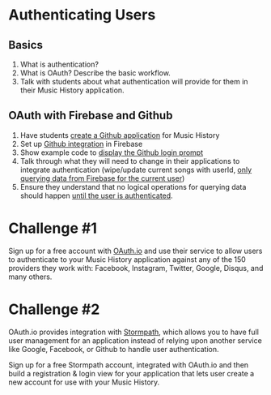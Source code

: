 # Authenticating Users

## Basics

1. What is authentication?
1. What is OAuth? Describe the basic workflow.
1. Talk with students about what authentication will provide for them in their Music History application.

## OAuth with Firebase and Github

1. Have students [create a Github application](https://github.com/settings/applications/new) for Music History
1. Set up [Github integration](https://www.firebase.com/docs/web/guide/login/github.html) in Firebase
1. Show example code to [display the Github login prompt](https://github.com/nashville-software-school/music-history-step-by-step/blob/d4ba72f339ef292144239782571ee1b37d789d1b/javascripts/main.js#L28)
1. Talk through what they will need to change in their applications to integrate authentication (wipe/update current songs with userId, [only querying data from Firebase for the current user](https://github.com/nashville-software-school/music-history-step-by-step/blob/master/javascripts/core_list.js#L23))
1. Ensure they understand that no logical operations for querying data should happen [until the user is authenticated](https://github.com/nashville-software-school/music-history-step-by-step/blob/v6.0/javascripts/main.js#L32).

# Challenge \#1

Sign up for a free account with [OAuth.io](http://oauth.io) and use their service to allow users to authenticate to your Music History application against any of the 150 providers they work with:  Facebook, Instagram, Twitter, Google,  Disqus, and many others.

# Challenge \#2

OAuth.io provides integration with [Stormpath](https://stormpath.com/), which allows you to have full user management for an application instead of relying upon another service like Google, Facebook, or Github to handle user authentication.

Sign up for a free Stormpath account, integrated with OAuth.io and then build a registration & login view for your application that lets user create a new account for use with your Music History.

